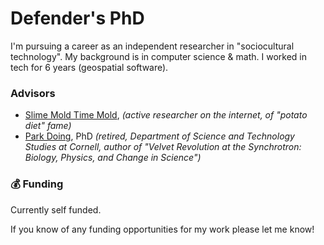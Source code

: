 # Defender's PhD

I'm pursuing a career as an independent researcher in "sociocultural technology". My background is in computer science & math. I worked in tech for 6 years (geospatial software). 

### Advisors

- [Slime Mold Time Mold](https://slimemoldtimemold.com), _(active researcher on the internet, of "potato diet" fame)_
- [Park Doing](https://ethics.engineering.cornell.edu/archives/retired-staff/), PhD _(retired, Department of Science and Technology Studies at Cornell, author of "Velvet Revolution at the Synchrotron: Biology, Physics, and Change in Science")_ 

### 💰 Funding

Currently self funded. 

If you know of any funding opportunities for my work please let me know!
